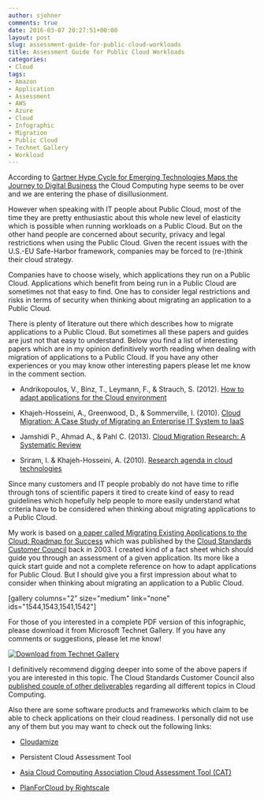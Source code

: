 ```yaml
---
author: sjohner
comments: true
date: 2016-03-07 20:27:51+00:00
layout: post
slug: assessment-guide-for-public-cloud-workloads
title: Assessment Guide for Public Cloud Workloads
categories:
- Cloud
tags:
- Amazon
- Application
- Assessment
- AWS
- Azure
- Cloud
- Infographic
- Migration
- Public Cloud
- Technet Gallery
- Workload
---
```


According to [Gartner Hype Cycle for Emerging Technologies Maps the Journey to Digital Business](http://www.gartner.com/newsroom/id/2819918) the Cloud Computing hype seems to be over and we are entering the phase of disillusionment.

However when speaking with IT people about Public Cloud, most of the time they are pretty enthusiastic about this whole new level of elasticity which is possible when running workloads on a Public Cloud. But on the other hand people are concerned about security, privacy and legal restrictions when using the Public Cloud. Given the recent issues with the  U.S.-EU Safe-Harbor framework, companies may be forced to (re-)think their cloud strategy.

Companies have to choose wisely, which applications they run on a Public Cloud. Applications which benefit from being run in a Public Cloud are sometimes not that easy to find. One has to consider legal restrictions and risks in terms of security when thinking about migrating an application to a Public Cloud.

There is plenty of literature out there which describes how to migrate applications to a Public Cloud. But sometimes all these papers and guides are just not that easy to understand. Below you find a list of interesting papers which are in my opinion definitively worth reading when dealing with migration of applications to a Public Cloud. If you have any other experiences or you may know other interesting papers please let me know in the comment section.



	
  * Andrikopoulos, V., Binz, T., Leymann, F., & Strauch, S. (2012). [How to adapt applications for the Cloud environment](ftp://ftp.informatik.uni-stuttgart.de/pub/library/medoc.ustuttgart_fi/MSTR-3572/MSTR-3572.pdf)

	
  * Khajeh-Hosseini, A., Greenwood, D., & Sommerville, I. (2010). [Cloud Migration: A Case Study of Migrating an Enterprise IT System to IaaS](http://arxiv.org/pdf/1002.3492v1)

	
  * Jamshidi P., Ahmad A., & Pahl C. (2013). [Cloud Migration Research: A Systematic Review](http://doras.dcu.ie/19636/1/TCC-AuthorsVersion.pdf)

	
  * Sriram, I. & Khajeh-Hosseini, A. (2010). [Research agenda in cloud technologies](http://arxiv.org/abs/1001.3259)


Since many customers and IT people probably do not have time to rifle through tons of scientific papers it tired to create kind of easy to read guidelines which hopefully help people to more easily understand what criteria have to be considered when thinking about migrating applications to a Public Cloud.

My work is based on [a paper called Migrating Existing Applications to the Cloud: Roadmap for Success](http://www.cloud-council.org/Migrating-Apps-to-the-Cloud-Final.pdf) which was published by the [Cloud Standards Customer Council](http://www.cloud-council.org) back in 2003. I created kind of a fact sheet which should guide you through an assessment of a given application. Its more like a quick start guide and not a complete reference on how to adapt applications for Public Cloud. But I should give you a first impression about what to consider when thinking about migrating an application to a Public Cloud.

[gallery columns="2" size="medium" link="none" ids="1544,1543,1541,1542"]

For those of you interested in a complete PDF version of this infographic, please download it from Microsoft Technet Gallery. If you have any comments or suggestions, please let me know!

[![Download from Technet Gallery](/images/Button-Download-From-Technet-300x40.png)](https://gallery.technet.microsoft.com/Assessment-Guid-for-Public-92a4b9f5)

I definitively recommend digging deeper into some of the above papers if you are interested in this topic. The Cloud Standards Customer Council also [published couple of other deliverables](http://www.cloud-council.org/resource-hub.htm) regarding all different topics in Cloud Computing.

Also there are some software products and frameworks which claim to be able to check applications on their cloud readiness. I personally did not use any of them but you may want to check out the following links:



	
  * [Cloudamize](http://www.cloudamize.com/product/)

	
  * Persistent Cloud Assessment Tool 

	
  * [Asia Cloud Computing Association Cloud Assessment Tool (CAT) ](http://www.asiacloudcomputing.org/cloud-assessment-tool)

	
  * [PlanForCloud by Rightscale](http://www.planforcloud.com/)


